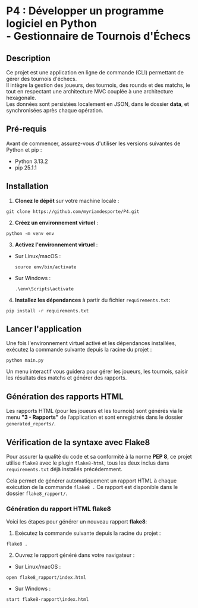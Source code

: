 # P4 : Développer un programme logiciel en Python<br>- Gestionnaire de Tournois d'Échecs

## Description

Ce projet est une application en ligne de commande (CLI) permettant de gérer des tournois d'échecs.
<br>Il intègre la gestion des joueurs, des tournois, des rounds et des matchs, le tout en respectant une architecture 
MVC couplée à une architecture hexagonale.<br>Les données sont persistées localement en JSON, dans le dossier **data**, et synchronisées après 
chaque opération.

## Pré-requis

Avant de commencer, assurez-vous d'utiliser les versions suivantes de Python et pip :

- Python 3.13.2
- pip 25.1.1

## Installation

1. **Clonez le dépôt** sur votre machine locale :

``` 
git clone https://github.com/myriamdesporte/P4.git
```

2. **Créez un environnement virtuel** :

```
python -m venv env
```

3. **Activez l'environnement virtuel** :

- Sur Linux/macOS :
  ```
  source env/bin/activate
  ```
- Sur Windows :
  ```
  .\env\Scripts\activate
  ```

4. **Installez les dépendances** à partir du fichier `requirements.txt`:

```
pip install -r requirements.txt
```

## Lancer l'application

Une fois l'environnement virtuel activé et les dépendances installées,
exécutez la commande suivante depuis la racine du projet :

```
python main.py
```

Un menu interactif vous guidera pour gérer les joueurs, les tournois, saisir les résultats des matchs et générer
des rapports.


## Génération des rapports HTML

Les rapports HTML (pour les joueurs et les tournois) sont générés via le menu **"3 - Rapports"** de l’application et 
sont enregistrés dans le dossier `generated_reports/`.


## Vérification de la syntaxe avec Flake8

Pour assurer la qualité du code et sa conformité à la norme **PEP 8**, ce projet utilise `flake8` 
avec le plugin `flake8-html`, tous les deux inclus dans `requirements.txt` déjà installés précédemment.

Cela permet de générer automatiquement un rapport HTML à chaque exécution de la commande `flake8 .`
Ce rapport est disponible dans le dossier `flake8_rapport/`.

### Génération du rapport HTML flake8

Voici les étapes pour générer un nouveau rapport **flake8**: 

1. Exécutez la commande suivante depuis la racine du projet :
```
flake8 .
 ```
2. Ouvrez le rapport généré dans votre navigateur :

- Sur Linux/macOS :
```
open flake8_rapport/index.html
```

- Sur Windows :
```
start flake8-rapport\index.html
```
